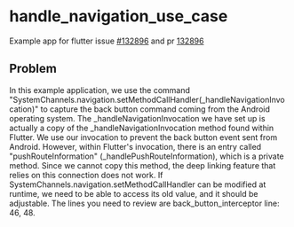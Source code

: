 # handle_navigation_use_case

Example app for flutter issue [#132896](https://github.com/flutter/flutter/issues/132893#issue-1857772748) and pr [132896](https://github.com/flutter/flutter/pull/132896)


## Problem 

In this example application, we use the command "SystemChannels.navigation.setMethodCallHandler(_handleNavigationInvocation)" to capture the back button command coming from the Android operating system. The _handleNavigationInvocation we have set up is actually a copy of the _handleNavigationInvocation method found within Flutter. We use our invocation to prevent the back button event sent from Android. However, within Flutter's invocation, there is an entry called "pushRouteInformation" (_handlePushRouteInformation), which is a private method. Since we cannot copy this method, the deep linking feature that relies on this connection does not work. If SystemChannels.navigation.setMethodCallHandler can be modified at runtime, we need to be able to access its old value, and it should be adjustable. The lines you need to review are back_button_interceptor line: 46, 48.